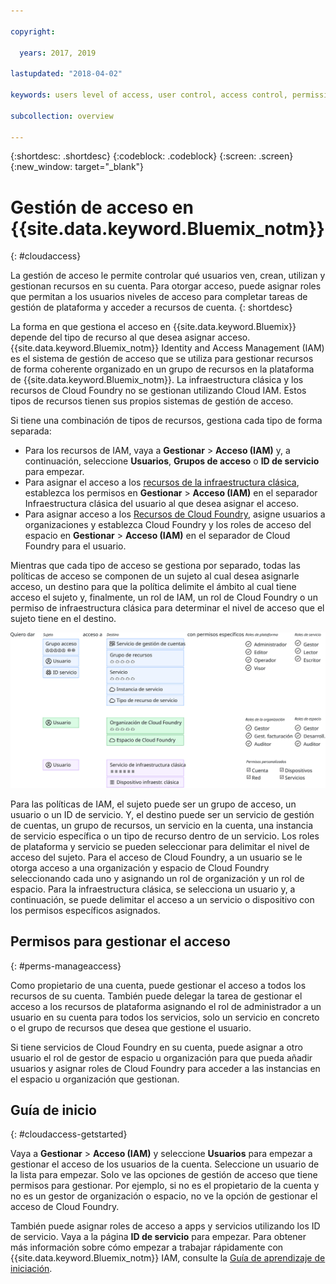 ```yaml
---

copyright:

  years: 2017, 2019

lastupdated: "2018-04-02"

keywords: users level of access, user control, access control, permissions

subcollection: overview

---
```


{:shortdesc: .shortdesc}
{:codeblock: .codeblock}
{:screen: .screen}
{:new_window: target="_blank"}

# Gestión de acceso en {{site.data.keyword.Bluemix_notm}}
{: #cloudaccess}

La gestión de acceso le permite controlar qué usuarios ven, crean, utilizan y gestionan recursos en su cuenta. Para otorgar acceso, puede asignar roles que permitan a los usuarios niveles de acceso para completar tareas de gestión de plataforma y acceder a recursos de cuenta.
{: shortdesc}

La forma en que gestiona el acceso en {{site.data.keyword.Bluemix}} depende del tipo de recurso al que desea asignar acceso. {{site.data.keyword.Bluemix_notm}} Identity and Access Management (IAM) es el sistema de gestión de acceso que se utiliza para gestionar recursos de forma coherente organizado en un grupo de recursos en la plataforma de {{site.data.keyword.Bluemix_notm}}. La infraestructura clásica y los recursos de Cloud Foundry no se gestionan utilizando Cloud IAM. Estos tipos de recursos tienen sus propios sistemas de gestión de acceso. 

Si tiene una combinación de tipos de recursos, gestiona cada tipo de forma separada:

* Para los recursos de IAM, vaya a **Gestionar** &gt; **Acceso (IAM)** y, a continuación, seleccione **Usuarios**, **Grupos de acceso** o **ID de servicio** para empezar.
* Para asignar el acceso a los [recursos de la infraestructura clásica](/docs/iam?topic=iam-infrapermission), establezca los permisos en **Gestionar** > **Acceso (IAM)** en el separador Infraestructura clásica del usuario al que desea asignar el acceso. 
* Para asignar acceso a los [Recursos de Cloud Foundry](/docs/iam?topic=iam-cfaccess), asigne usuarios a organizaciones y establezca Cloud Foundry y los roles de acceso del espacio en **Gestionar** > **Acceso (IAM)** en el separador de Cloud Foundry para el usuario.

Mientras que cada tipo de acceso se gestiona por separado, todas las políticas de acceso se componen de un sujeto al cual desea asignarle acceso, un destino para que la política delimite el ámbito al cual tiene acceso el sujeto y, finalmente, un rol de IAM, un rol de Cloud Foundry o un permiso de infraestructura clásica para determinar el nivel de acceso que el sujeto tiene en el destino.

![Acceda a las políticas de gestión utilizando permisos de IAM, de Cloud Foundry o de infraestructura clásica](images/access-management.svg "Cómo funciona la asignación de políticas empezando con un sujeto, seleccionando un destino, asignando después un rol o un permiso")

Para las políticas de IAM, el sujeto puede ser un grupo de acceso, un usuario o un ID de servicio. Y, el destino puede ser un servicio de gestión de cuentas, un grupo de recursos, un servicio en la cuenta, una instancia de servicio específica o un tipo de recurso dentro de un servicio. Los roles de plataforma y servicio se pueden seleccionar para delimitar el nivel de acceso del sujeto. Para el acceso de Cloud Foundry, a un usuario se le otorga acceso a una organización y espacio de Cloud Foundry seleccionando cada uno y asignando un rol de organización y un rol de espacio. Para la infraestructura clásica, se selecciona un usuario y, a continuación, se puede delimitar el acceso a un servicio o dispositivo con los permisos específicos asignados.

## Permisos para gestionar el acceso
{: #perms-manageaccess}

Como propietario de una cuenta, puede gestionar el acceso a todos los recursos de su cuenta. También puede delegar la tarea de gestionar el acceso a los recursos de plataforma asignando el rol de administrador a un usuario en su cuenta para todos los servicios, solo un servicio en concreto o el grupo de recursos que desea que gestione el usuario.

Si tiene servicios de Cloud Foundry en su cuenta, puede asignar a otro usuario el rol de gestor de espacio u organización para que pueda añadir usuarios y asignar roles de Cloud Foundry para acceder a las instancias en el espacio u organización que gestionan.


## Guía de inicio
{: #cloudaccess-getstarted}

Vaya a **Gestionar** &gt; **Acceso (IAM)** y seleccione **Usuarios** para empezar a gestionar el acceso de los usuarios de la cuenta. Seleccione un usuario de la lista para empezar. Solo ve las opciones de gestión de acceso que tiene permisos para gestionar. Por ejemplo, si no es el propietario de la cuenta y no es un gestor de organización o espacio, no ve la opción de gestionar el acceso de Cloud Foundry.

También puede asignar roles de acceso a apps y servicios utilizando los ID de servicio. Vaya a la página **ID de servicio** para empezar. Para obtener más información sobre cómo empezar a trabajar rápidamente con {{site.data.keyword.Bluemix_notm}} IAM, consulte la [Guía de aprendizaje de iniciación](/docs/iam?topic=iam-getstarted).

